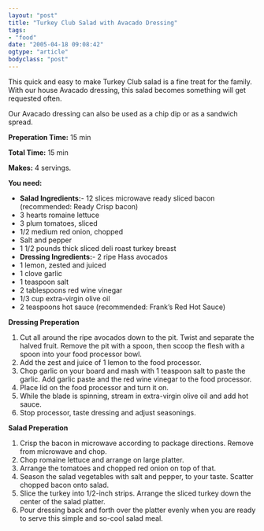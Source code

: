 ```yaml
---
layout: "post"
title: "Turkey Club Salad with Avacado Dressing"
tags: 
- "food"
date: "2005-04-18 09:08:42"
ogtype: "article"
bodyclass: "post"
---
```


This quick and easy to make Turkey Club salad is a fine treat for the family. With our house Avacado dressing, this salad becomes something will get requested often.

Our Avacado dressing can also be used as a chip dip or as a sandwich spread.

**Preperation Time:** 15 min

**Total Time:** 15 min

**Makes:** 4 servings.

**You need:**

- **Salad Ingredients:**- 12 slices microwave ready sliced bacon (recommended: Ready Crisp bacon)
- 3 hearts romaine lettuce
- 3 plum tomatoes, sliced
- 1/2 medium red onion, chopped
- Salt and pepper
- 1 1/2 pounds thick sliced deli roast turkey breast
- **Dressing Ingredients:**- 2 ripe Hass avocados
- 1 lemon, zested and juiced
- 1 clove garlic
- 1 teaspoon salt
- 2 tablespoons red wine vinegar
- 1/3 cup extra-virgin olive oil
- 2 teaspoons hot sauce (recommended: Frank’s Red Hot Sauce)

**Dressing Preperation**

1. Cut all around the ripe avocados down to the pit. Twist and separate the halved fruit. Remove the pit with a spoon, then scoop the flesh with a spoon into your food processor bowl.
2. Add the zest and juice of 1 lemon to the food processor.
3. Chop garlic on your board and mash with 1 teaspoon salt to paste the garlic. Add garlic paste and the red wine vinegar to the food processor.
4. Place lid on the food processor and turn it on.
5. While the blade is spinning, stream in extra-virgin olive oil and add hot sauce.
6. Stop processor, taste dressing and adjust seasonings.

**Salad Preperation**

1. Crisp the bacon in microwave according to package directions. Remove from microwave and chop.
2. Chop romaine lettuce and arrange on large platter.
3. Arrange the tomatoes and chopped red onion on top of that.
4. Season the salad vegetables with salt and pepper, to your taste. Scatter chopped bacon onto salad.
5. Slice the turkey into 1/2-inch strips. Arrange the sliced turkey down the center of the salad platter.
6. Pour dressing back and forth over the platter evenly when you are ready to serve this simple and so-cool salad meal.